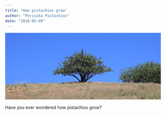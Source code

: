 ```yaml
---
title: "How pistachios grow"
author: "Persiska Pistachios"
date: "2018-05-09"
---
```


![What we love](../../img/1200/235x100/06.jpg)

Have you ever wondered how pistachios grow?
